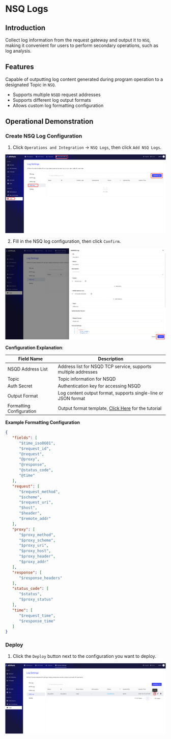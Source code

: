 # NSQ Logs

## Introduction

Collect log information from the request gateway and output it to `NSQ`, making it convenient for users to perform secondary operations, such as log analysis.

## Features

Capable of outputting log content generated during program operation to a designated Topic in `NSQ`.

* Supports multiple `NSQD` request addresses
* Supports different log output formats
* Allows custom log formatting configuration

## Operational Demonstration

### Create NSQ Log Configuration

1. Click `Operations and Integration` -> `NSQ Logs`, then click `Add NSQ Logs`.

![](images/2024-10-27/936703be2a7022424dadd0c2547848da320ea888223dbae357f56ed6243525e5.png)

2. Fill in the NSQ log configuration, then click `Confirm`.

![](images/2024-10-27/39ac43d5308e20cf1ebc0a2374e63ffd72803d39de8e43fad99ddfd3a171b435.png)

**Configuration Explanation**:

| Field Name     | Description                                                   |
| -------------- | ------------------------------------------------------------- |
| NSQD Address List | Address list for NSQD TCP service, supports multiple addresses |
| Topic            | Topic information for NSQD                                    |
| Auth Secret     | Authentication key for accessing NSQD                        |
| Output Format   | Log content output format, supports single-line or JSON format |
| Formatting Configuration   | Output format template, [Click Here](https://help.apinto.com/docs/formatter) for the tutorial |

**Example Formatting Configuration**

```json
{
   "fields": [
      "$time_iso8601",
      "$request_id",
      "@request",
      "@proxy",
      "@response",
      "@status_code",
      "@time"
   ],
   "request": [
      "$request_method",
      "$scheme",
      "$request_uri",
      "$host",
      "$header",
      "$remote_addr"
   ],
   "proxy": [
      "$proxy_method",
      "$proxy_scheme",
      "$proxy_uri",
      "$proxy_host",
      "$proxy_header",
      "$proxy_addr"
   ],
   "response": [
      "$response_headers"
   ],
   "status_code": [
      "$status",
      "$proxy_status"
   ],
   "time": [
      "$request_time",
      "$response_time"
   ]
}
```

### Deploy
1. Click the `Deploy` button next to the configuration you want to deploy.

![](images/2024-10-27/d0ed6a8ef56b7303297b97630d0ad2a99d11f834b9764660e6fb613fecd118c6.png)